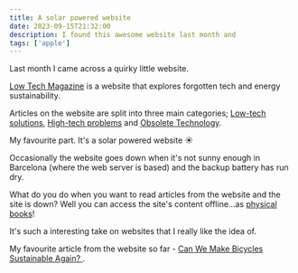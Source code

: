 ```yaml
---
title: A solar powered website
date: 2023-09-15T21:32:00
description: I found this awesome website last month and 
tags: ['apple']
---
```


Last month I came across a quirky little website.

[Low Tech Magazine](https://solar.lowtechmagazine.com/) is a website that explores forgotten tech and energy sustainability. 

Articles on the website are split into three main categories; [Low-tech solutions](https://solar.lowtechmagazine.com/low-tech-solutions/), [High-tech problems](https://solar.lowtechmagazine.com/high-tech-problems/) and [Obsolete Technology](https://solar.lowtechmagazine.com/obsolete-technology/). 

My favourite part. It's a solar powered website ☀️

Occasionally the website goes down when it's not sunny enough in Barcelona (where the web server is based) and the backup battery has run dry.

What do you do when you want to read articles from the website and the site is down? Well you can access the site's content offline...as [physical books](https://solar.lowtechmagazine.com/offline-reading/)!

It's such a interesting take on websites that I really like the idea of.

My favourite article from the website so far - [Can We Make Bicycles Sustainable Again?
](https://solar.lowtechmagazine.com/2023/02/can-we-make-bicycles-sustainable-again/).

